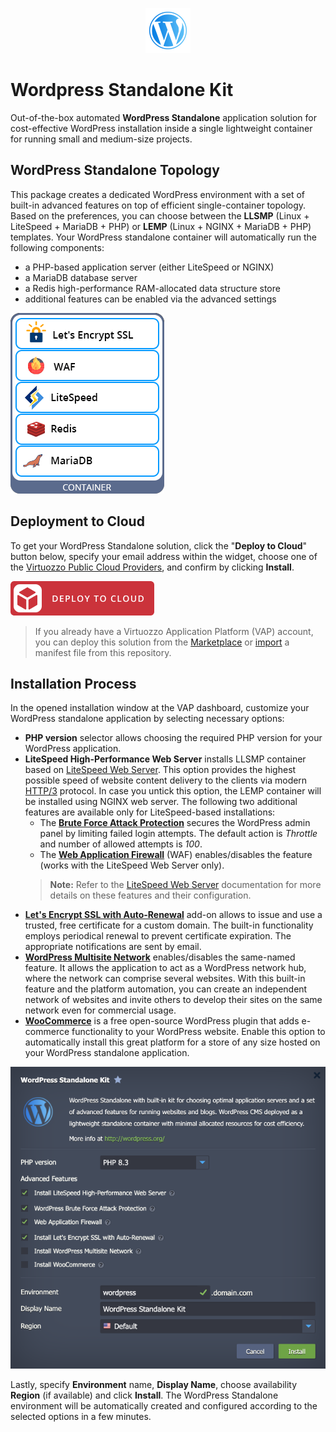 <p align="center"> 
<img src="images/wp-standalone.png" alt="WordPress Standalone">
</p>

# Wordpress Standalone Kit

Out-of-the-box automated **WordPress Standalone** application solution for cost-effective WordPress installation inside a single lightweight container for running small and medium-size projects.


## WordPress Standalone Topology

This package creates a dedicated WordPress environment with a set of built-in advanced features on top of efficient single-container topology. Based on the preferences, you can choose between the **LLSMP** (Linux + LiteSpeed + MariaDB + PHP) or **LEMP** (Linux + NGINX + MariaDB + PHP) templates. Your WordPress standalone container will automatically run the following components:

- a PHP-based application server (either LiteSpeed or NGINX)
- a MariaDB database server
- a Redis high-performance RAM-allocated data structure store
- additional features can be enabled via the advanced settings

![WordPress standalone topology](images/01-wp-standalone-topology.png)


## Deployment to Cloud

To get your WordPress Standalone solution, click the "**Deploy to Cloud**" button below, specify your email address within the widget, choose one of the [Virtuozzo Public Cloud Providers](https://www.virtuozzo.com/application-platform-partners/), and confirm by clicking **Install**.

[![Deploy to Cloud](https://raw.githubusercontent.com/jelastic-jps/common/main/images/deploy-to-cloud.png)](https://www.virtuozzo.com/install/?manifest=https://raw.githubusercontent.com/jelastic-jps/wordpress/refs/heads/v2.2.0/manifest.yml)

> If you already have a Virtuozzo Application Platform (VAP) account, you can deploy this solution from the [Marketplace](https://www.virtuozzo.com/application-platform-docs/marketplace/) or [import](https://www.virtuozzo.com/application-platform-docs/environment-import/) a manifest file from this repository.


## Installation Process

In the opened installation window at the VAP dashboard, customize your WordPress standalone application by selecting necessary options:

- **PHP version** selector allows choosing the required PHP version for your WordPress application.
- **LiteSpeed High-Performance Web Server** installs LLSMP container based on [LiteSpeed Web Server](https://www.virtuozzo.com/application-platform-docs/litespeed-web-server/). This option provides the highest possible speed of website content delivery to the clients via modern [HTTP/3](https://www.virtuozzo.com/application-platform-docs/http3/) protocol. In case you untick this option, the LEMP container will be installed using NGINX web server. The following two additional features are available only for LiteSpeed-based installations:
  - The **[Brute Force Attack Protection](https://www.litespeedtech.com/support/wiki/doku.php/litespeed_wiki:config:wordpress-protection)** secures the WordPress admin panel by limiting failed login attempts. The default action is *Throttle* and number of allowed attempts is *100*.
  - The **[Web Application Firewall](https://www.litespeedtech.com/support/wiki/doku.php/litespeed_wiki:waf)** (WAF) enables/disables the feature (works with the LiteSpeed Web Server only).
  > **Note:** Refer to the [LiteSpeed Web Server](https://www.virtuozzo.com/application-platform-docs/litespeed-web-server/) documentation for more details on these features and their configuration.
- **[Let's Encrypt SSL with Auto-Renewal](https://www.virtuozzo.com/company/blog/free-ssl-certificates-with-lets-encrypt/)** add-on allows to issue and use a trusted, free certificate for a custom domain. The built-in functionality employs periodical renewal to prevent certificate expiration. The appropriate notifications are sent by email.
- **[WordPress Multisite Network](https://wordpress.org/support/article/glossary/#multisite)** enables/disables the same-named feature. It allows the application to act as a WordPress network hub, where the network can comprise several websites. With this built-in feature and the platform automation, you can create an independent network of websites and invite others to develop their sites on the same network even for commercial usage.
- **[WooCommerce](https://wordpress.org/plugins/woocommerce/)** is a free open-source WordPress plugin that adds e-commerce functionality to your WordPress website. Enable this option to automatically install this great platform for a store of any size hosted on your WordPress standalone application.

![WordPress standalone installation](images/02-wp-standalone-installation.png)

Lastly, specify **Environment** name, **Display Name**, choose availability **Region** (if available) and click **Install**. The WordPress Standalone environment will be automatically created and configured according to the selected options in a few minutes.
